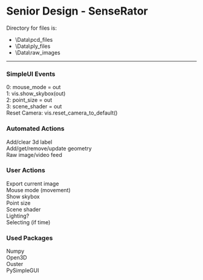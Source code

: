 # Senior Design - SenseRator
Directory for files is:
- \Data\pcd_files
- \Data\ply_files
- \Data\raw_images

---

### SimpleUI Events  
0: mouse_mode = out  
1: vis.show_skybox(out)  
2: point_size = out  
3: scene_shader = out  
Reset Camera: vis.reset_camera_to_default()

### Automated Actions
Add/clear 3d label  
Add/get/remove/update geometry  
Raw image/video feed  

### User Actions
Export current image  
Mouse mode (movement)  
Show skybox  
Point size  
Scene shader  
Lighting?  
Selecting (if time)

### Used Packages
Numpy  
Open3D  
Ouster  
PySimpleGUI  